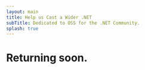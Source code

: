 ```yaml
---
layout: main
title: Help us Cast a Wider .NET
subTitle: Dedicated to OSS for the .NET Community.
splash: true
---
```


# Returning soon.